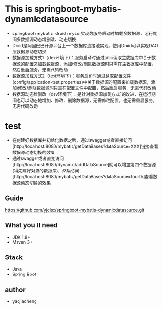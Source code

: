 # This is springboot-mybatis-dynamicdatasource
- springboot+mybatis+druid+mysql实现的服务启动时加载多数据源、运行期间多数据源动态增删改、动态切换
- Druid是阿里巴巴开源平台上一个数据库连接池实现，使用Druid可以实现DAO层数据源动态切换
- 数据源加载方式1（dev环境下）：服务启动时通过jdbc读取主数据库中关于数据源的配置来加载数据源，添加/修改/删除数据源时只需在主数据库中配置，然后重启服务，无需代码改动
- 数据源加载方式2（test环境下）：服务启动时通过读取配置文件(config/application-test.properties)中关于数据源的配置来加载数据源，添加/修改/删除数据源时只需在配置文件中配置，然后重启服务，无需代码改动
- 数据源动态增删改（dev环境下）：是针对数据源加载方式1的改进，在运行期间也可以动态地增加、修改、删除数据源，无需修改配置，也无需重启服务，无需代码改动

# test
- 在创建好数据库并初始化数据之后，通过swagger或者直接访问[http://localhost:8080/mybatis/getDataBases?dataSource=XXX]链接查看数据源动态切换的效果
- 通过swagger或者直接访问[http://localhost:8080/dynamic/addDataSource]就可以增加第四个数据源(得先建好对应的数据库)，然后访问[http://localhost:8080/mybatis/getDataBases?dataSource=fourth]查看数据源动态切换的效果

## Guide
https://github.com/yjclsx/springboot-mybatis-dynamicdatasource.git

## What you'll need
- JDK 1.8+
- Maven 3+

## Stack
- Java
- Spring Boot

## author
- yaojiacheng
